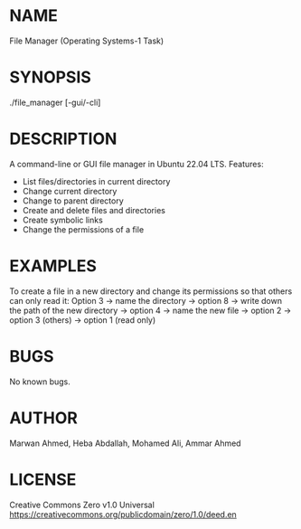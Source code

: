 # NAME 
File Manager (Operating Systems-1 Task)
# SYNOPSIS 
./file_manager [-gui/-cli]
# DESCRIPTION
A command-line or GUI file manager in Ubuntu 22.04 LTS. 
Features:
- List files/directories in current directory 
- Change current directory 
- Change to parent directory
- Create and delete files and directories
- Create symbolic links
- Change the permissions of a file 
# EXAMPLES 
To create a file in a new directory and change its permissions so that others can only read it: 
  Option 3 -> name the directory -> option 8 -> write down the path of the new directory -> option 4 -> name the new file -> option 2 -> option 3 (others) -> option 1 (read only)
# BUGS 
No known bugs.
# AUTHOR 
Marwan Ahmed, Heba Abdallah, Mohamed Ali, Ammar Ahmed 
# LICENSE 
Creative Commons Zero v1.0 Universal https://creativecommons.org/publicdomain/zero/1.0/deed.en
